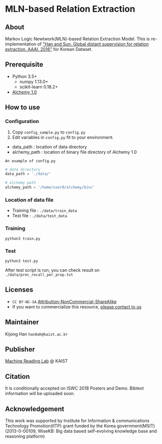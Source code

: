 # MLN-based Relation Extraction

## About

Markov Logic Newtwork(MLN)-based Relation Extraction Model. This is re-implementation of ["Han and Sun. Global distant supervision for relation extraction. AAAI. 2016"](https://www.aaai.org/ocs/index.php/AAAI/AAAI16/paper/viewPaper/12006) for Korean Dataset.

## Prerequisite
- Python 3.5+
	- numpy 1.13.0+
	- scikit-learn 0.18.2+
- [Alchemy 1.0](https://alchemy.cs.washington.edu/)

## How to use

### Configuration
1. Copy `config_sample.py` to `config.py`
2. Edit variables in `config.py` fit to your environment.
* data_path : location of data directory
* alchemy_path : location of binary file directory of Alchemy 1.0

`An example of config.py`

```python
# data directory
data_path = './data/'

# alchemy path
alchemy_path = '/home/user0/alchemy/bin/'
```

### Location of data file
- Training file : `./data/train_data`
- Test file : `./data/test_data`

### Training
```
python3 train.py
```

### Test
```
python3 test.py
```
After test script is run, you can check result on `./data/prec_recall_per_prop.txt`

## Licenses
* `CC BY-NC-SA` [Attribution-NonCommercial-ShareAlike](https://creativecommons.org/licenses/by-nc-sa/2.0/)
* If you want to commercialize this resource, [please contact to us](http://mrlab.kaist.ac.kr/contact)

## Maintainer
Kijong Han `han0ah@kaist.ac.kr`

## Publisher
[Machine Reading Lab](http://mrlab.kaist.ac.kr/) @ KAIST

## Citation
It is conditionally accepted on ISWC 2018 Posters and Demo.
Bibtext information will be uploaded soon.

## Acknowledgement
This work was supported by Institute for Information & communications Technology Promotion(IITP) grant funded by the Korea government(MSIT) (2013-0-00109, WiseKB: Big data based self-evolving knowledge base and reasoning platform)
